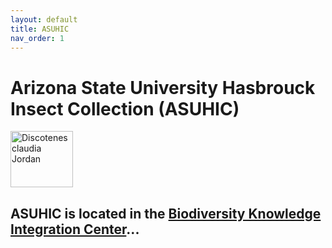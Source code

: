 ```yaml
---
layout: default
title: ASUHIC
nav_order: 1
---
```


# Arizona State University Hasbrouck Insect Collection (ASUHIC)

<img src="https://serv.biokic.asu.edu/ecdysis/content/collicon/asu-asuhic.jpg" alt="Discotenes claudia Jordan" width="100" height="90"> 

ASUHIC is located in the [Biodiversity Knowledge Integration Center](https://biokic.asu.edu/)... 
---

